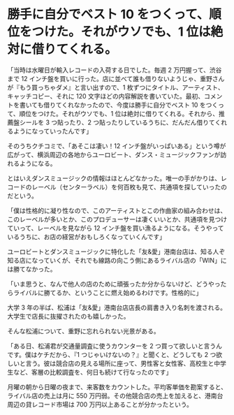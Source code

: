 # 勝手に自分でベスト 10 をつくって、順位をつけた。それがウソでも、1 位は絶対に借りてくれる。

「当時は水曜日が輸入レコードの入荷する日でした。毎週 2 万円握って、渋谷まで 12 インチ盤を買いに行った。店に並べて誰も借りないようじゃ、重野さんが『もう買っちゃダメ』と言い出すので、1 枚ずつにタイトル、アーティスト、キャッチコピー、それに 120 文字ほどの内容解説を書いていた。最初、コメントを書いても借りてくれなかったので、今度は勝手に自分でベスト 10 をつくって、順位をつけた。それがウソでも、1 位は絶対に借りてくれる。それから、推薦盤シールを 3 つ貼ったり、2 つ貼ったりしているうちに、だんだん借りてくれるようになっていったんです」

そのうちクチコミで、「あそこは凄い！12 インチ盤がいっぱいある」という噂が広がって、横浜周辺の各地からユーロビート、ダンス・ミュージックファンが訪れるようになる。

とはいえダンスミュージックの情報はほとんどなかった。唯一の手がかりは、レコードのレーベル（センターラベル）を何百枚も見て、共通項を探していったのだという。

「僕は性格的に凝り性なので、このアーティストとこの作曲家の組み合わせは、このレーベルが多いとか、このプロデューサーは凄くいいとか、共通項を見つけていって、レーベルを見ながら 12 インチ盤を買い漁るようになる。そうやっているうちに、お店の経営がおもしろくなっていくんです」

ユーロビートとダンスミュージックに特化した「友&愛」港南台店は、知る人ぞ知る店になっていくが、それでも線路の向こう側にあるライバル店の「WIN」には勝てなかった。

「いま思うと、なんで他人の店のために頑張ったか分からないけど、どうやったらライバルに勝てるか、ということに燃え始めるわけです。性格的に」

大学 3 年の半ば、松浦は「友&愛」港南台店店長の肩書き入り名刺を渡される。大学生で店長に抜擢されたのも嬉しかった。

そんな松浦について、重野に忘れられない光景がある。

「ある日、松浦君が交通量調査に使うカウンターを 2 つ買って欲しいと言うんです。僕はケチだから、『1 つじゃいけないの？』と聞くと、どうしても 2 つ欲しいと言う。彼は競合店の見える場所に座って、男性客と女性客、高校生と中学生など、客層の比較調査を、何日も続けて行なったのです」

月曜の朝から日曜の夜まで、来客数をカウントした。平均客単価を勘案すると、ライバル店の売上は月に 550 万円弱。その他競合店の売上を加えると、港南台周辺の貸レコード市場は 700 万円以上あることが分かったという。
